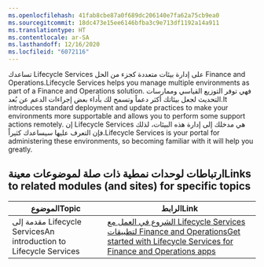 ```yaml
---
ms.openlocfilehash: 41fab8cbe87a0f689dc206140e7fa62a75cb9ea0
ms.sourcegitcommit: 18dc473e15ee6146bfba3c9e713df1192a14a911
ms.translationtype: HT
ms.contentlocale: ar-SA
ms.lasthandoff: 12/16/2020
ms.locfileid: "6072116"
---
```


<span data-ttu-id="a5238-101">تساعدك Lifecycle Services على إدارة بيئات متعددة كجزء من الحل Finance and Operations.</span><span class="sxs-lookup"><span data-stu-id="a5238-101">Lifecycle Services helps you manage multiple environments as part of a Finance and Operations solution.</span></span> <span data-ttu-id="a5238-102">فهي توفر التوزيع القياسي وممارسات التحديث لجعل بيئاتك أكثر دعماً وتسمح لك بأداء بعض إجراءات الدعم عن بُعد.</span><span class="sxs-lookup"><span data-stu-id="a5238-102">It introduces standard deployment and update practices to make your environments more supportable and allows you to perform some support actions remotely.</span></span> <span data-ttu-id="a5238-103">إن Lifecycle Services هي مدخلك إلى إدارة هذه البيئات، لذلك فإن التعرف عليها سيساعدك كثيراً.</span><span class="sxs-lookup"><span data-stu-id="a5238-103">Lifecycle Services is your portal for administering these environments, so becoming familiar with it will help you greatly.</span></span>

## <a name="links-to-related-modules-and-sites-for-specific-topics"></a><span data-ttu-id="a5238-104">ارتباطات لوحدات نمطية ذات صلة لموضوعات معينة</span><span class="sxs-lookup"><span data-stu-id="a5238-104">Links to related modules (and sites) for specific topics</span></span>


| <span data-ttu-id="a5238-105">الموضوع</span><span class="sxs-lookup"><span data-stu-id="a5238-105">Topic</span></span> | <span data-ttu-id="a5238-106">الرابط</span><span class="sxs-lookup"><span data-stu-id="a5238-106">Link</span></span> |
| ------------- | ------------- |
 |<span data-ttu-id="a5238-107">مقدمة إلى Lifecycle Services</span><span class="sxs-lookup"><span data-stu-id="a5238-107">An introduction to Lifecycle Services</span></span> | [<span data-ttu-id="a5238-108">الشروع في العمل مع Lifecycle Services لتطبيقات Finance and Operations</span><span class="sxs-lookup"><span data-stu-id="a5238-108">Get started with Lifecycle Services for Finance and Operations apps</span></span>](https://docs.microsoft.com/learn/modules/get-started-lifecycle-services-finance-operations/?azure-portal=true)|
